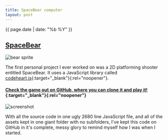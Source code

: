 ```yaml
---
title: SpaceBear computer
layout: post
---
```

{{ page.date | date: "%b %Y" }}
## [SpaceBear]({{page.url}})

![bear sprite](eash.dev/images/spacebearleft.png)

The first personal project I ever worked on was a 2D platforming shooter entitled
SpaceBear. It uses a JavaScript library called [codeheart.js](https://casual-effects.com/codeheart/){:target="_blank"}{:rel="noopener"}.


<!--more-->

#### [**Check the game out on GitHub, where you can clone it and play it!**](https://github.com/eashwar/SpaceBear){:target="_blank"}{:rel="noopener"}
![screenshot](eash.dev/images/spacebear.png)

With all the source code in one ugly 2680 line JavaScript file, and all of the assets kept in one giant folder with no subfolders, I've kept this code on GitHub in it's complete, messy glory to remind myself how I was when I started.
